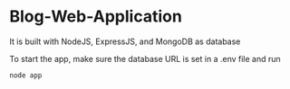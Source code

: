 # Blog-Web-Application
It is built with NodeJS, ExpressJS, and MongoDB as database

To start the app, make sure the database URL is set in a .env file and run

`node app`